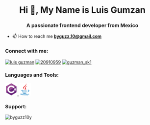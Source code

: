 <h1 align="center">Hi 👋, My Name is Luis Gumzan</h1>
<h3 align="center">A passionate frontend developer from Mexico</h3>

- 📫 How to reach me **byguzz.10@gmail.com**

<h3 align="left">Connect with me:</h3>
<p align="left">
<a href="https://linkedin.com/in/luis guzman" target="blank"><img align="center" src="https://raw.githubusercontent.com/rahuldkjain/github-profile-readme-generator/master/src/images/icons/Social/linked-in-alt.svg" alt="luis guzman" height="30" width="40" /></a>
<a href="https://stackoverflow.com/users/20910959" target="blank"><img align="center" src="https://raw.githubusercontent.com/rahuldkjain/github-profile-readme-generator/master/src/images/icons/Social/stack-overflow.svg" alt="20910959" height="30" width="40" /></a>
<a href="https://instagram.com/guzman_sk1" target="blank"><img align="center" src="https://raw.githubusercontent.com/rahuldkjain/github-profile-readme-generator/master/src/images/icons/Social/instagram.svg" alt="guzman_sk1" height="30" width="40" /></a>
</p>

<h3 align="left">Languages and Tools:</h3>
<p align="left"> <a href="https://www.w3schools.com/cs/" target="_blank" rel="noreferrer"> <img src="https://raw.githubusercontent.com/devicons/devicon/master/icons/csharp/csharp-original.svg" alt="csharp" width="40" height="40"/> </a> <a href="https://www.java.com" target="_blank" rel="noreferrer"> <img src="https://raw.githubusercontent.com/devicons/devicon/master/icons/java/java-original.svg" alt="java" width="40" height="40"/> </a> </p>

<h3 align="left">Support:</h3>
<p><a href="https://www.buymeacoffee.com/byguzz10y"> <img align="left" src="https://cdn.buymeacoffee.com/buttons/v2/default-yellow.png" height="50" width="210" alt="byguzz10y" /></a></p><br><br>
